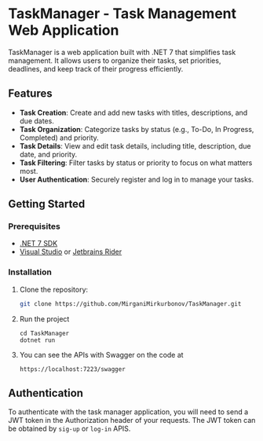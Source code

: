 # TaskManager - Task Management Web Application

TaskManager is a web application built with .NET 7 that simplifies task management. It allows users to organize their tasks, set priorities, deadlines, and keep track of their progress efficiently.


## Features

- **Task Creation**: Create and add new tasks with titles, descriptions, and due dates.
- **Task Organization**: Categorize tasks by status (e.g., To-Do, In Progress, Completed) and priority.
- **Task Details**: View and edit task details, including title, description, due date, and priority.
- **Task Filtering**: Filter tasks by status or priority to focus on what matters most.
- **User Authentication**: Securely register and log in to manage your tasks.

## Getting Started

### Prerequisites

- [.NET 7 SDK](https://dotnet.microsoft.com/download/dotnet/7.0)
- [Visual Studio](https://visualstudio.microsoft.com/) or [Jetbrains Rider](https://www.jetbrains.com/rider/)

### Installation

1. Clone the repository:

   ```bash
   git clone https://github.com/MirganiMirkurbonov/TaskManager.git
   
2. Run the project
   ```code
   cd TaskManager
   dotnet run

4. You can see the APIs with Swagger on the code at
   ```code
   https://localhost:7223/swagger

## Authentication

To authenticate with the task manager application, you will need to send a JWT token in the Authorization header of your requests. The JWT token can be obtained by `sig-up` or `log-in` APIS.
